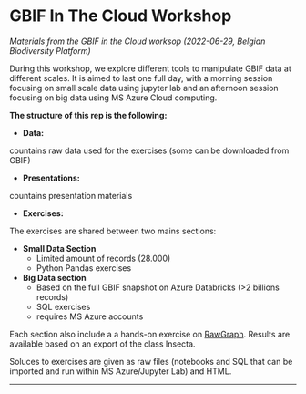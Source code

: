 # GBIF In The Cloud Workshop 

*Materials from the GBIF in the Cloud worksop (2022-06-29, Belgian Biodiversity Platform)*


During this workshop, we explore different tools to manipulate GBIF data at different scales. It is aimed to last one full day, with a morning session focusing on small scale data using jupyter lab and an afternoon session focusing on big data using MS Azure Cloud computing.

**The structure of this rep is the following:**

* **Data:**

countains raw data used for the exercises (some can be downloaded from GBIF)

* **Presentations:**

countains presentation materials

* **Exercises:**

The exercises are shared between two mains sections:

 * **Small Data Section**
   * Limited amount of records (28.000)
   * Python Pandas exercises
 * **Big Data section**
   * Based on the full GBIF snapshot on Azure Databricks (>2 billions records)
   * SQL exercises
   * requires MS Azure accounts
   
Each section also include a a hands-on exercise on [RawGraph](https://app.rawgraphs.io/). Results are available based on an export of the class Insecta.


Soluces to exercises are given as raw files (notebooks and SQL that can be imported and run within MS Azure/Jupyter Lab) and HTML.


  
 ***

 

